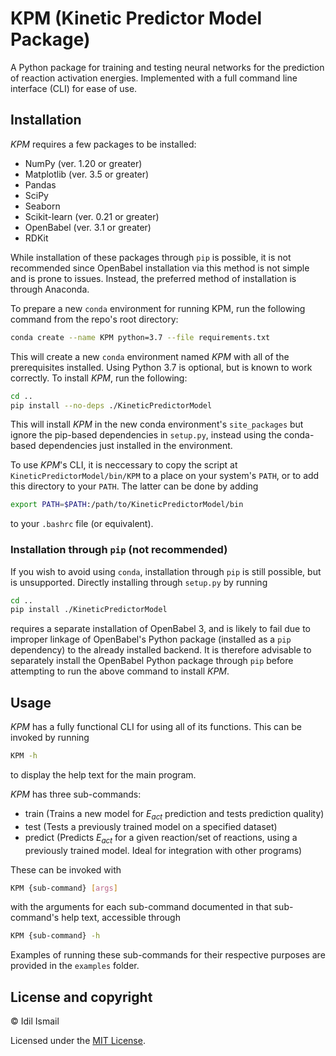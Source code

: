 # KPM (Kinetic Predictor Model Package)

A Python package for training and testing neural networks for the prediction of reaction activation energies. Implemented with a full command line interface (CLI) for ease of use.

## Installation

*KPM* requires a few packages to be installed:

* NumPy (ver. 1.20 or greater)
* Matplotlib (ver. 3.5 or greater)
* Pandas
* SciPy
* Seaborn
* Scikit-learn (ver. 0.21 or greater)
* OpenBabel (ver. 3.1 or greater)
* RDKit

While installation of these packages through `pip` is possible, it is not recommended since OpenBabel installation via this method is not simple and is prone to issues. Instead, the preferred method of installation is through Anaconda.

To prepare a new `conda` environment for running KPM, run the following command from the repo's root directory:

```bash
conda create --name KPM python=3.7 --file requirements.txt
```

This will create a new `conda` environment named *KPM* with all of the prerequisites installed. Using Python 3.7 is optional, but is known to work correctly. To install *KPM*, run the following:

```bash
cd ..
pip install --no-deps ./KineticPredictorModel
```

This will install *KPM* in the new conda environment's `site_packages` but ignore the pip-based dependencies in `setup.py`, instead using the conda-based dependencies just installed in the environment. 

To use *KPM*'s CLI, it is neccessary to copy the script at `KineticPredictorModel/bin/KPM` to a place on your system's `PATH`, or to add this directory to your `PATH`. The latter can be done by adding

```bash
export PATH=$PATH:/path/to/KineticPredictorModel/bin
```

to your `.bashrc` file (or equivalent).

### Installation through `pip` (not recommended)

If you wish to avoid using `conda`, installation through `pip` is still possible, but is unsupported. Directly installing through `setup.py` by running 

```bash
cd ..
pip install ./KineticPredictorModel
```

requires a separate installation of OpenBabel 3, and is likely to fail due to improper linkage of OpenBabel's Python package (installed as a `pip` dependency) to the already installed backend. It is therefore advisable to separately install the OpenBabel Python package through `pip` before attempting to run the above command to install *KPM*.

## Usage

*KPM* has a fully functional CLI for using all of its functions. This can be invoked by running

```bash
KPM -h
```

to display the help text for the main program. 

*KPM* has three sub-commands:

* train (Trains a new model for $E_{act}$ prediction and tests prediction quality)
* test (Tests a previously trained model on a specified dataset)
* predict (Predicts $E_{act}$ for a given reaction/set of reactions, using a previously trained model. Ideal for integration with other programs)

These can be invoked with

```bash
KPM {sub-command} [args]
```

with the arguments for each sub-command documented in that sub-command's help text, accessible through

```bash
KPM {sub-command} -h
```

Examples of running these sub-commands for their respective purposes are provided in the `examples` folder.

## License and copyright

&copy; Idil Ismail

Licensed under the [MIT License](LICENSE).
